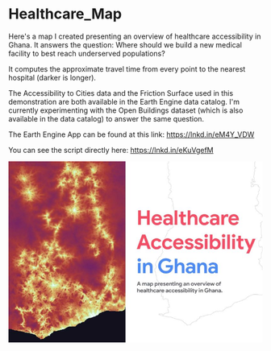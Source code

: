 # Healthcare_Map
Here's a map I created presenting an overview of healthcare accessibility in Ghana. It answers the question: Where should we build a new medical facility to best reach underserved populations?

It computes the approximate travel time from every point to the nearest hospital (darker is longer). 

The Accessibility to Cities data and the Friction Surface used in this 
demonstration are both available in the Earth Engine data catalog.
I'm currently experimenting with the Open Buildings dataset (which is also available in the data catalog) to answer the same question.

The Earth Engine App can be found at this link:
https://lnkd.in/eM4Y_VDW

You can see the script directly here:
https://lnkd.in/eKuVgefM

<img src="https://github.com/samadon1/Healthcare_Map/blob/main/ha_image.jpg"/>

